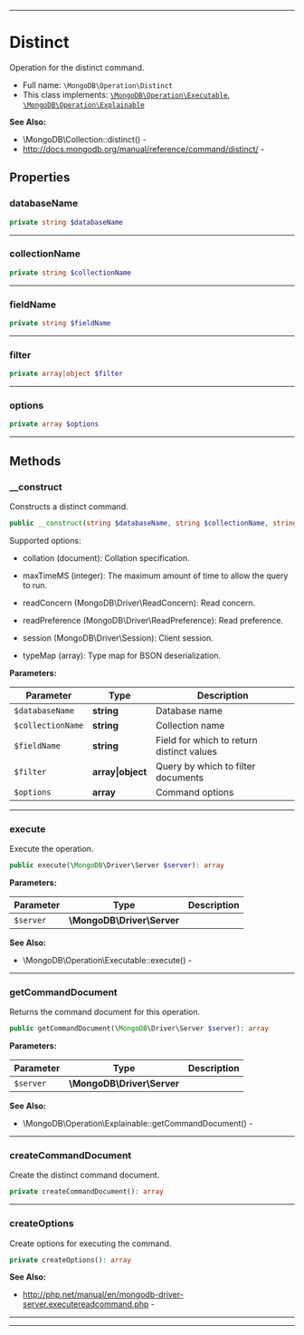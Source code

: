 ***

# Distinct

Operation for the distinct command.

* Full name: `\MongoDB\Operation\Distinct`
* This class implements:
  [`\MongoDB\Operation\Executable`](./Executable.md), [`\MongoDB\Operation\Explainable`](./Explainable.md)

**See Also:**

* \MongoDB\Collection::distinct() -
* http://docs.mongodb.org/manual/reference/command/distinct/ -

## Properties

### databaseName

```php
private string $databaseName
```

***

### collectionName

```php
private string $collectionName
```

***

### fieldName

```php
private string $fieldName
```

***

### filter

```php
private array|object $filter
```

***

### options

```php
private array $options
```

***

## Methods

### __construct

Constructs a distinct command.

```php
public __construct(string $databaseName, string $collectionName, string $fieldName, array|object $filter = [], array $options = []): mixed
```

Supported options:

* collation (document): Collation specification.

* maxTimeMS (integer): The maximum amount of time to allow the query to
  run.

* readConcern (MongoDB\Driver\ReadConcern): Read concern.

* readPreference (MongoDB\Driver\ReadPreference): Read preference.

* session (MongoDB\Driver\Session): Client session.

* typeMap (array): Type map for BSON deserialization.

**Parameters:**

| Parameter | Type | Description |
|-----------|------|-------------|
| `$databaseName` | **string** | Database name |
| `$collectionName` | **string** | Collection name |
| `$fieldName` | **string** | Field for which to return distinct values |
| `$filter` | **array&#124;object** | Query by which to filter documents |
| `$options` | **array** | Command options |

***

### execute

Execute the operation.

```php
public execute(\MongoDB\Driver\Server $server): array
```

**Parameters:**

| Parameter | Type | Description |
|-----------|------|-------------|
| `$server` | **\MongoDB\Driver\Server** |  |

**See Also:**

* \MongoDB\Operation\Executable::execute() -

***

### getCommandDocument

Returns the command document for this operation.

```php
public getCommandDocument(\MongoDB\Driver\Server $server): array
```

**Parameters:**

| Parameter | Type | Description |
|-----------|------|-------------|
| `$server` | **\MongoDB\Driver\Server** |  |

**See Also:**

* \MongoDB\Operation\Explainable::getCommandDocument() -

***

### createCommandDocument

Create the distinct command document.

```php
private createCommandDocument(): array
```

***

### createOptions

Create options for executing the command.

```php
private createOptions(): array
```

**See Also:**

* http://php.net/manual/en/mongodb-driver-server.executereadcommand.php -

***


***

